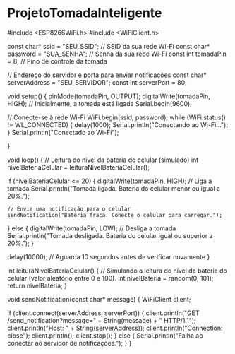 # ProjetoTomadaInteligente

#include <ESP8266WiFi.h>
#include <WiFiClient.h>

const char* ssid = "SEU_SSID";      // SSID da sua rede Wi-Fi
const char* password = "SUA_SENHA";  // Senha da sua rede Wi-Fi
const int tomadaPin = 8;            // Pino de controle da tomada

// Endereço do servidor e porta para enviar notificações
const char* serverAddress = "SEU_SERVIDOR";
const int serverPort = 80;

void setup() {
  pinMode(tomadaPin, OUTPUT);
  digitalWrite(tomadaPin, HIGH);  // Inicialmente, a tomada está ligada
  Serial.begin(9600);

  // Conecte-se à rede Wi-Fi
  WiFi.begin(ssid, password);
  while (WiFi.status() != WL_CONNECTED) {
    delay(1000);
    Serial.println("Conectando ao Wi-Fi...");
  }
  Serial.println("Conectado ao Wi-Fi");

}

void loop() {
  // Leitura do nível da bateria do celular (simulado)
  int nivelBateriaCelular = leituraNivelBateriaCelular();

  if (nivelBateriaCelular <= 20) {
    digitalWrite(tomadaPin, HIGH); // Liga a tomada
    Serial.println("Tomada ligada. Bateria do celular menor ou igual a 20%.");

    // Envie uma notificação para o celular
    sendNotification("Bateria fraca. Conecte o celular para carregar.");
  } else {
    digitalWrite(tomadaPin, LOW); // Desliga a tomada
    Serial.println("Tomada desligada. Bateria do celular igual ou superior a 20%.");
  }

  delay(10000); // Aguarda 10 segundos antes de verificar novamente
}

int leituraNivelBateriaCelular() {
  // Simulando a leitura do nível da bateria do celular (valor aleatório entre 0 e 100).
  int nivelBateria = random(0, 101);
  return nivelBateria;
}

void sendNotification(const char* message) {
  WiFiClient client;

  if (client.connect(serverAddress, serverPort)) {
    client.println("GET /send_notification?message=" + String(message) + " HTTP/1.1");
    client.println("Host: " + String(serverAddress));
    client.println("Connection: close");
    client.println();
    client.stop();
  } else {
    Serial.println("Falha ao conectar ao servidor de notificações.");
  }
}
